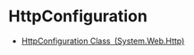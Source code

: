 # HttpConfiguration

- [HttpConfiguration Class (System.Web.Http)](<https://docs.microsoft.com/en-us/previous-versions/aspnet/hh833997(v%3Dvs.118)>)
